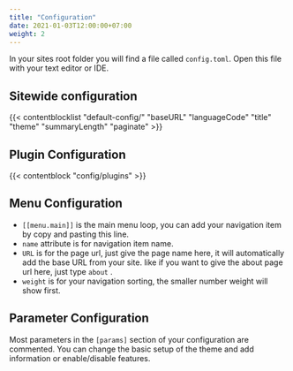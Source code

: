 ```yaml
---
title: "Configuration"
date: 2021-01-03T12:00:00+07:00
weight: 2
---
```


In your sites root folder you will find a file called `config.toml`. Open this file with your text editor or IDE.

## Sitewide configuration

{{< contentblocklist "default-config/" "baseURL" "languageCode" "title" "theme"  "summaryLength" "paginate" >}}

## Plugin Configuration

{{< contentblock "config/plugins" >}}

## Menu Configuration

* `[[menu.main]]` is the main menu loop, you can add your navigation item by copy and pasting this line.
* `name` attribute is for navigation item name.
* `URL` is for the page url, just give the page name here, it will automatically add the base URL from your site. like if you want to give the about page url here, just type `about` .
* `weight` is for your navigation sorting, the smaller number weight will show first.

## Parameter Configuration

Most parameters in the `[params]` section of your configuration are commented. You can change the basic setup of the theme and add information or enable/disable features.
